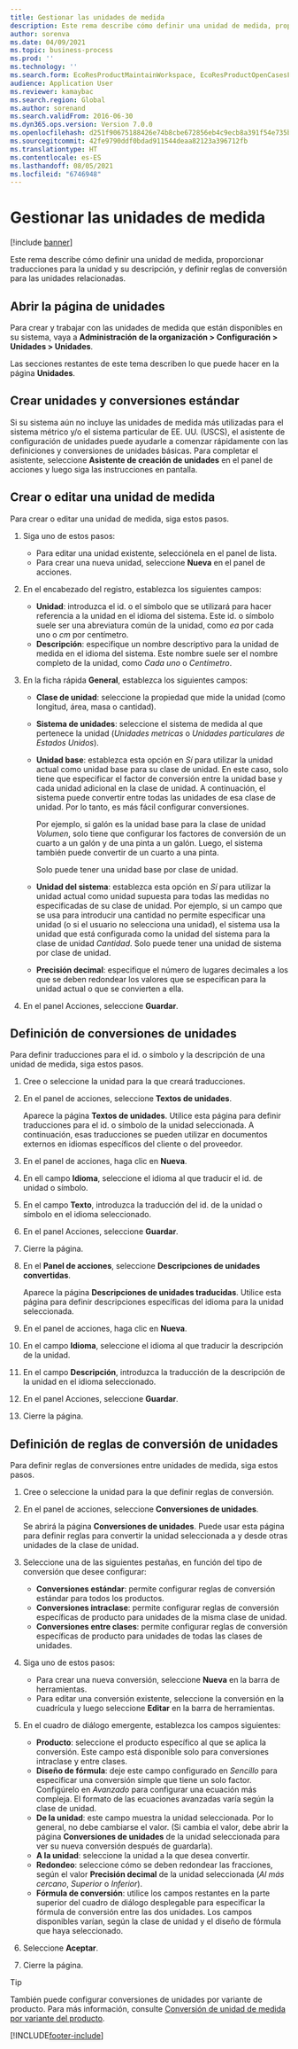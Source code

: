 ```yaml
---
title: Gestionar las unidades de medida
description: Este rema describe cómo definir una unidad de medida, proporcionar traducciones para la unidad y su descripción, y definir reglas de conversión para las unidades relacionadas.
author: sorenva
ms.date: 04/09/2021
ms.topic: business-process
ms.prod: ''
ms.technology: ''
ms.search.form: EcoResProductMaintainWorkspace, EcoResProductOpenCasesFormPart, UnitOfMeasure, UnitOfMeasureReportingTranslation, UnitOfMeasureTranslation, UnitOfMeasureConversion, UnitOfMeasureConversionEditOrCreate, UnitOfMeasureLookup, UnitOfMeasureCalculator, UnitOfMeasureWizard, UnitOfMeasureLookupTest
audience: Application User
ms.reviewer: kamaybac
ms.search.region: Global
ms.author: sorenand
ms.search.validFrom: 2016-06-30
ms.dyn365.ops.version: Version 7.0.0
ms.openlocfilehash: d251f90675188426e74b8cbe672856eb4c9ecb8a391f54e735ba19b91b7e3f4a
ms.sourcegitcommit: 42fe9790ddf0bdad911544deaa82123a396712fb
ms.translationtype: HT
ms.contentlocale: es-ES
ms.lasthandoff: 08/05/2021
ms.locfileid: "6746948"
---
```

# <a name="manage-units-of-measure"></a>Gestionar las unidades de medida

[!include [banner](../../includes/banner.md)]

Este rema describe cómo definir una unidad de medida, proporcionar traducciones para la unidad y su descripción, y definir reglas de conversión para las unidades relacionadas.

## <a name="open-the-units-page"></a>Abrir la página de unidades

Para crear y trabajar con las unidades de medida que están disponibles en su sistema, vaya a **Administración de la organización \> Configuración \> Unidades \> Unidades**.

Las secciones restantes de este tema describen lo que puede hacer en la página **Unidades**.

## <a name="create-standard-units-and-conversions"></a>Crear unidades y conversiones estándar

Si su sistema aún no incluye las unidades de medida más utilizadas para el sistema métrico y/o el sistema particular de EE. UU. (USCS), el asistente de configuración de unidades puede ayudarle a comenzar rápidamente con las definiciones y conversiones de unidades básicas. Para completar el asistente, seleccione **Asistente de creación de unidades** en el panel de acciones y luego siga las instrucciones en pantalla.

## <a name="create-or-edit-a-unit-of-measure"></a>Crear o editar una unidad de medida

Para crear o editar una unidad de medida, siga estos pasos.

1. Siga uno de estos pasos:

    - Para editar una unidad existente, selecciónela en el panel de lista.
    - Para crear una nueva unidad, seleccione **Nueva** en el panel de acciones.

1. En el encabezado del registro, establezca los siguientes campos:

    - **Unidad**: introduzca el id. o el símbolo que se utilizará para hacer referencia a la unidad en el idioma del sistema. Este id. o símbolo suele ser una abreviatura común de la unidad, como *ea* por cada uno o *cm* por centímetro.
    - **Descripción**: especifique un nombre descriptivo para la unidad de medida en el idioma del sistema. Este nombre suele ser el nombre completo de la unidad, como *Cada uno* o *Centímetro*.

1. En la ficha rápida **General**, establezca los siguientes campos:<!-- KFM: confirm this:    - **Fixed unit assignment** and **Fixed unit** – These fields have an effect only if you're using the Microsoft Retail Essentials product. If the current unit can be mapped to one of the fixed units that are used by Retail Essentials, set the **Fixed unit assignment** option to *Yes*. Then select the fixed unit in the **Fixed unit** field. -->

    - **Clase de unidad**: seleccione la propiedad que mide la unidad (como longitud, área, masa o cantidad).
    - **Sistema de unidades**: seleccione el sistema de medida al que pertenece la unidad (*Unidades metricas* o *Unidades particulares de Estados Unidos*).
    - **Unidad base**: establezca esta opción en *Sí* para utilizar la unidad actual como unidad base para su clase de unidad. En este caso, solo tiene que especificar el factor de conversión entre la unidad base y cada unidad adicional en la clase de unidad. A continuación, el sistema puede convertir entre todas las unidades de esa clase de unidad. Por lo tanto, es más fácil configurar conversiones.

        Por ejemplo, si galón es la unidad base para la clase de unidad *Volumen*, solo tiene que configurar los factores de conversión de un cuarto a un galón y de una pinta a un galón. Luego, el sistema también puede convertir de un cuarto a una pinta.

        Solo puede tener una unidad base por clase de unidad.

    - **Unidad del sistema**: establezca esta opción en *Sí* para utilizar la unidad actual como unidad supuesta para todas las medidas no especificadas de su clase de unidad. Por ejemplo, si un campo que se usa para introducir una cantidad no permite especificar una unidad (o si el usuario no selecciona una unidad), el sistema usa la unidad que está configurada como la unidad del sistema para la clase de unidad *Cantidad*. Solo puede tener una unidad de sistema por clase de unidad.
    - **Precisión decimal**: especifique el número de lugares decimales a los que se deben redondear los valores que se especifican para la unidad actual o que se convierten a ella.

1. En el panel Acciones, seleccione **Guardar**.

## <a name="define-unit-translations"></a>Definición de conversiones de unidades

Para definir traducciones para el id. o símbolo y la descripción de una unidad de medida, siga estos pasos.

1. Cree o seleccione la unidad para la que creará traducciones.
1. En el panel de acciones, seleccione **Textos de unidades**.

    Aparece la página **Textos de unidades**. Utilice esta página para definir traducciones para el id. o símbolo de la unidad seleccionada. A continuación, esas traducciones se pueden utilizar en documentos externos en idiomas específicos del cliente o del proveedor.

1. En el panel de acciones, haga clic en **Nueva**.
1. En ell campo **Idioma**, seleccione el idioma al que traducir el id. de unidad o símbolo.
1. En el campo **Texto**, introduzca la traducción del id. de la unidad o símbolo en el idioma seleccionado.
1. En el panel Acciones, seleccione **Guardar**.
1. Cierre la página.
1. En el **Panel de acciones**, seleccione **Descripciones de unidades convertidas**.

    Aparece la página **Descripciones de unidades traducidas**. Utilice esta página para definir descripciones específicas del idioma para la unidad seleccionada.

1. En el panel de acciones, haga clic en **Nueva**.
1. En el campo **Idioma**, seleccione el idioma al que traducir la descripción de la unidad.
1. En el campo **Descripción**, introduzca la traducción de la descripción de la unidad en el idioma seleccionado.
1. En el panel Acciones, seleccione **Guardar**.
1. Cierre la página.

## <a name="define-unit-conversion-rules"></a>Definición de reglas de conversión de unidades

Para definir reglas de conversiones entre unidades de medida, siga estos pasos.

1. Cree o seleccione la unidad para la que definir reglas de conversión.
1. En el panel de acciones, seleccione **Conversiones de unidades**.

    Se abrirá la página **Conversiones de unidades**. Puede usar esta página para definir reglas para convertir la unidad seleccionada a y desde otras unidades de la clase de unidad.

1. Seleccione una de las siguientes pestañas, en función del tipo de conversión que desee configurar:

    - **Conversiones estándar**: permite configurar reglas de conversión estándar para todos los productos.
    - **Conversiones intraclase**: permite configurar reglas de conversión específicas de producto para unidades de la misma clase de unidad.
    - **Conversiones entre clases**: permite configurar reglas de conversión específicas de producto para unidades de todas las clases de unidades.

1. Siga uno de estos pasos:

    - Para crear una nueva conversión, seleccione **Nueva** en la barra de herramientas.
    - Para editar una conversión existente, seleccione la conversión en la cuadrícula y luego seleccione **Editar** en la barra de herramientas.

1. En el cuadro de diálogo emergente, establezca los campos siguientes:

    - **Producto**: seleccione el producto específico al que se aplica la conversión. Este campo está disponible solo para conversiones intraclase y entre clases.
    - **Diseño de fórmula**: deje este campo configurado en *Sencillo* para especificar una conversión simple que tiene un solo factor. Configúrelo en *Avanzado* para configurar una ecuación más compleja. El formato de las ecuaciones avanzadas varía según la clase de unidad.
    - **De la unidad**: este campo muestra la unidad seleccionada. Por lo general, no debe cambiarse el valor. (Si cambia el valor, debe abrir la página **Conversiones de unidades** de la unidad seleccionada para ver su nueva conversión después de guardarla).
    - **A la unidad**: seleccione la unidad a la que desea convertir.
    - **Redondeo**: seleccione cómo se deben redondear las fracciones, según el valor **Precisión decimal** de la unidad seleccionada (*Al más cercano*, *Superior* o *Inferior*).
    - **Fórmula de conversión**: utilice los campos restantes en la parte superior del cuadro de diálogo desplegable para especificar la fórmula de conversión entre las dos unidades. Los campos disponibles varían, según la clase de unidad y el diseño de fórmula que haya seleccionado.

1. Seleccione **Aceptar**.
1. Cierre la página.

> [!TIP]
> También puede configurar conversiones de unidades por variante de producto. Para más información, consulte [Conversión de unidad de medida por variante del producto](../uom-conversion-per-product-variant.md).

[!INCLUDE[footer-include](../../../includes/footer-banner.md)]
